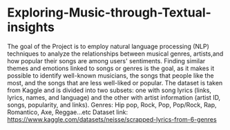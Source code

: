 # Exploring-Music-through-Textual-insights
The goal of the Project is to employ natural language processing (NLP) techniques to analyze the relationships between musical genres, artists,and how popular their songs are among users' sentiments. Finding similar themes and emotions linked to songs or genres is the goal, as it makes it possible to identify well-known musicians, the songs that people like the most, and the songs that are less well-liked or popular.
The dataset is taken from Kaggle and is divided into two subsets: one with song lyrics (links, lyrics, names, and language) and the other with artist information (artist ID, songs, popularity, and links).
Genres: Hip pop, Rock, Pop, Pop/Rock, Rap, Romantico, Axe, Reggae…etc
Dataset link: https://www.kaggle.com/datasets/neisse/scrapped-lyrics-from-6-genres
